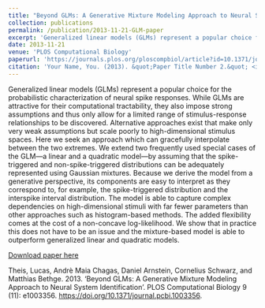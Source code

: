 ```yaml
---
title: "Beyond GLMs: A Generative Mixture Modeling Approach to Neural System Identification"
collection: publications
permalink: /publication/2013-11-21-GLM-paper
excerpt: 'Generalized linear models (GLMs) represent a popular choice for the probabilistic characterization of neural spike responses. While GLMs are attractive for their computational tractability, they also impose strong assumptions and thus only allow for a limited range of stimulus-response relationships to be discovered. Alternative approaches exist that make only very weak assumptions but scale poorly to high-dimensional stimulus spaces. Here we seek an approach which can gracefully interpolate between the two extremes. We extend two frequently used special cases of the GLM—a linear and a quadratic model—by assuming that the spike-triggered and non-spike-triggered distributions can be adequately represented using Gaussian mixtures. Because we derive the model from a generative perspective, its components are easy to interpret as they correspond to, for example, the spike-triggered distribution and the interspike interval distribution. The model is able to capture complex dependencies on high-dimensional stimuli with far fewer parameters than other approaches such as histogram-based methods. The added flexibility comes at the cost of a non-concave log-likelihood. We show that in practice this does not have to be an issue and the mixture-based model is able to outperform generalized linear and quadratic models.'
date: 2013-11-21
venue: 'PLOS Computational Biology'
paperurl: 'https://journals.plos.org/ploscompbiol/article?id=10.1371/journal.pcbi.1003356'
citation: 'Your Name, You. (2013). &quot;Paper Title Number 2.&quot; <i>Journal 1</i>. 1(2).'
---
```

Generalized linear models (GLMs) represent a popular choice for the probabilistic characterization of neural spike responses. While GLMs are attractive for their computational tractability, they also impose strong assumptions and thus only allow for a limited range of stimulus-response relationships to be discovered. Alternative approaches exist that make only very weak assumptions but scale poorly to high-dimensional stimulus spaces. Here we seek an approach which can gracefully interpolate between the two extremes. We extend two frequently used special cases of the GLM—a linear and a quadratic model—by assuming that the spike-triggered and non-spike-triggered distributions can be adequately represented using Gaussian mixtures. Because we derive the model from a generative perspective, its components are easy to interpret as they correspond to, for example, the spike-triggered distribution and the interspike interval distribution. The model is able to capture complex dependencies on high-dimensional stimuli with far fewer parameters than other approaches such as histogram-based methods. The added flexibility comes at the cost of a non-concave log-likelihood. We show that in practice this does not have to be an issue and the mixture-based model is able to outperform generalized linear and quadratic models.

[Download paper here](https://journals.plos.org/ploscompbiol/article?id=10.1371/journal.pcbi.1003356)


Theis, Lucas, Andrè Maia Chagas, Daniel Arnstein, Cornelius Schwarz, and Matthias Bethge. 2013. ‘Beyond GLMs: A Generative Mixture Modeling Approach to Neural System Identification’. PLOS Computational Biology 9 (11): e1003356. https://doi.org/10.1371/journal.pcbi.1003356.
